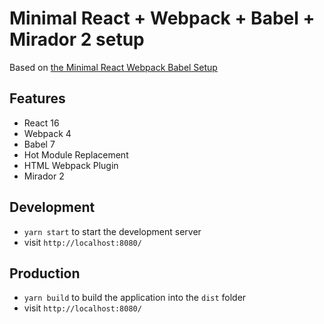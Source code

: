 # Minimal React + Webpack + Babel + Mirador 2 setup

Based on [the Minimal React Webpack Babel Setup](https://www.robinwieruch.de/minimal-react-webpack-babel-setup/)

## Features

* React 16
* Webpack 4
* Babel 7
* Hot Module Replacement
* HTML Webpack Plugin
* Mirador 2

## Development

* `yarn start` to start the development server
* visit `http://localhost:8080/`

## Production

* `yarn build` to build the application into the `dist` folder
* visit `http://localhost:8080/`
